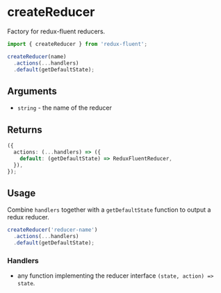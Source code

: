 # createReducer

Factory for redux-fluent reducers.

```typescript
import { createReducer } from 'redux-fluent';

createReducer(name)
  .actions(...handlers)
  .default(getDefaultState);
```

## Arguments

- `string` - the name of the reducer

## Returns

```typescript
({
  actions: (...handlers) => ({
    default: (getDefaultState) => ReduxFluentReducer,
  }),
});
```

## Usage

Combine `handlers` together with a `getDefaultState` function to output a redux reducer.

```typescript
createReducer('reducer-name')
  .actions(...handlers)
  .default(getDefaultState);
```

### Handlers

- any function implementing the reducer interface `(state, action) => state`.
